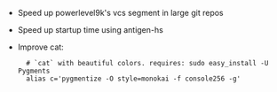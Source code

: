 - Speed up powerlevel9k's vcs segment in large git repos
- Speed up startup time using antigen-hs
- Improve cat:

        # `cat` with beautiful colors. requires: sudo easy_install -U Pygments
        alias c='pygmentize -O style=monokai -f console256 -g'
